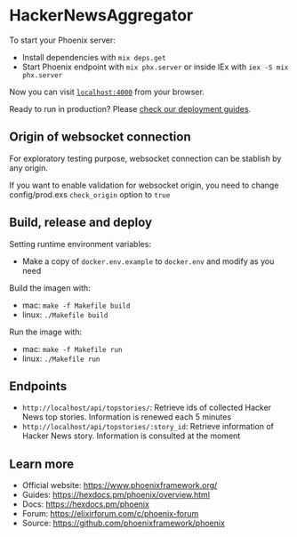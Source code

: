 # HackerNewsAggregator

To start your Phoenix server:

  * Install dependencies with `mix deps.get`
  * Start Phoenix endpoint with `mix phx.server` or inside IEx with `iex -S mix phx.server`

Now you can visit [`localhost:4000`](http://localhost:4000) from your browser.

Ready to run in production? Please [check our deployment guides](https://hexdocs.pm/phoenix/deployment.html).

## Origin of websocket connection
For exploratory testing purpose, websocket connection can be stablish by any origin.

If you want to enable validation for websocket origin, you need to change config/prod.exs `check_origin` option to `true`

## Build, release and deploy
Setting runtime environment variables:
  * Make a copy of `docker.env.example` to `docker.env` and modify as you need

Build the imagen with:
  * mac: `make -f Makefile build`
  * linux: `./Makefile build`

Run the image with:
  * mac: `make -f Makefile run`
  * linux: `./Makefile run`

## Endpoints
 - `http://localhost/api/topstories/`: Retrieve ids of collected Hacker News top stories. Information is renewed each 5 minutes
 - `http://localhost/api/topstories/:story_id`: Retrieve information of Hacker News story. Information is consulted at the moment
## Learn more

  * Official website: https://www.phoenixframework.org/
  * Guides: https://hexdocs.pm/phoenix/overview.html
  * Docs: https://hexdocs.pm/phoenix
  * Forum: https://elixirforum.com/c/phoenix-forum
  * Source: https://github.com/phoenixframework/phoenix
